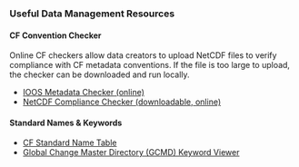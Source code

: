 ### Useful Data Management Resources

#### CF Convention Checker

Online CF checkers allow data creators to upload NetCDF files to verify compliance with CF metadata conventions. If the file is too large to upload, the checker can be downloaded and run locally.

* [IOOS Metadata Checker (online)](https://compliance.ioos.us/index.html)
* [NetCDF Compliance Checker (downloadable, online)](https://cfconventions.org/software.html)

#### Standard Names & Keywords
* [CF Standard Name Table](https://cfconventions.org/Data/cf-standard-names/current/build/cf-standard-name-table.html)
* [Global Change Master Directory (GCMD) Keyword Viewer](https://gcmd.earthdata.nasa.gov/KeywordViewer/)
